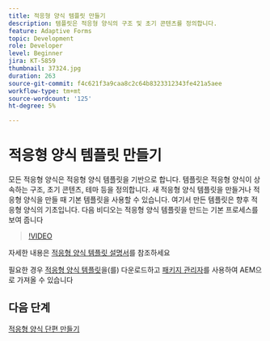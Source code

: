 ```yaml
---
title: 적응형 양식 템플릿 만들기
description: 템플릿은 적응형 양식의 구조 및 초기 콘텐츠를 정의합니다.
feature: Adaptive Forms
topic: Development
role: Developer
level: Beginner
jira: KT-5859
thumbnail: 37324.jpg
duration: 263
source-git-commit: f4c621f3a9caa8c2c64b8323312343fe421a5aee
workflow-type: tm+mt
source-wordcount: '125'
ht-degree: 5%

---
```



# 적응형 양식 템플릿 만들기

모든 적응형 양식은 적응형 양식 템플릿을 기반으로 합니다. 템플릿은 적응형 양식이 상속하는 구조, 초기 콘텐츠, 테마 등을 정의합니다. 새 적응형 양식 템플릿을 만들거나 적응형 양식을 만들 때 기본 템플릿을 사용할 수 있습니다.
여기서 만든 템플릿은 향후 적응형 양식의 기초입니다.
다음 비디오는 적응형 양식 템플릿을 만드는 기본 프로세스를 보여 줍니다

>[!VIDEO](https://video.tv.adobe.com/v/37324?quality=12&learn=on)

자세한 내용은 [적응형 양식 템플릿 설명서](https://experienceleague.adobe.com/docs/experience-manager-65/forms/adaptive-forms-advanced-authoring/template-editor.html?lang=ko)를 참조하세요

필요한 경우 [적응형 양식 템플릿](assets/peak-application-template.zip)을(를) 다운로드하고 [패키지 관리자](http://localhost:4502/crx/packmgr/index.jsp)를 사용하여 AEM으로 가져올 수 있습니다


## 다음 단계

[적응형 양식 단편 만들기](./create-form-fragment.md)


